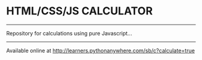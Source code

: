 # HTML/CSS/JS CALCULATOR

----------------------------------------------------------------------------------------------------

Repository for calculations using pure Javascript...

----------------------------------------------------------------------------------------------------

Available online at http://learners.pythonanywhere.com/sb/c?calculate=true
